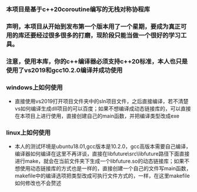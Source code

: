 ### 本项目是基于c++20coroutine编写的无栈对称协程库

### 声明，本项目从开始到发布第一个版本用了一个星期，要成为真正可用的库还要经过很多很多的打磨，现阶段只能当做一个很好的学习工具。

### 注意，使用本库，你的c++编译器必须支持c++20标准，本人也只是使用了vs2019和gcc10.2.0编译并成功使用

### windows上如何使用
- 直接使用vs2019打开项目文件夹中的sln项目文件，之后直接编译，若不清楚vs如何编译生成dll项目的可以百度；如果不想编译成动态链接库的，可以直接在本项目上进行使用，直接创建自己的main函数，并把编译类型改成exe

### linux上如何使用
- 本人的测试环境是ubuntu18.01,gcc版本是10.2.0，gcc高版本需要自己编译，编译器如何编译在这里不再详谈，直接在libfuture\src\libfuture路径下面直接进行make，就会在当前文件夹下生成一个libfuture.so的动态链接库；如果不想使用动态链接库的方式也是一样的，直接创建一个自己的文件写main函数，makefile中的编译选项把类型改成可执行文件方式的，一样，在这里makefile如何修改也不会赘述
